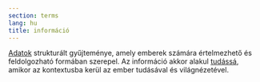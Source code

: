 ```yaml
---
section: terms
lang: hu
title: információ
---
```


[Adatok](../data/) strukturált gyűjteménye, amely emberek számára értelmezhető és feldolgozható formában szerepel. Az információ akkor alakul [tudássá](../knowledge/), amikor az kontextusba kerül az ember tudásával és világnézetével.
